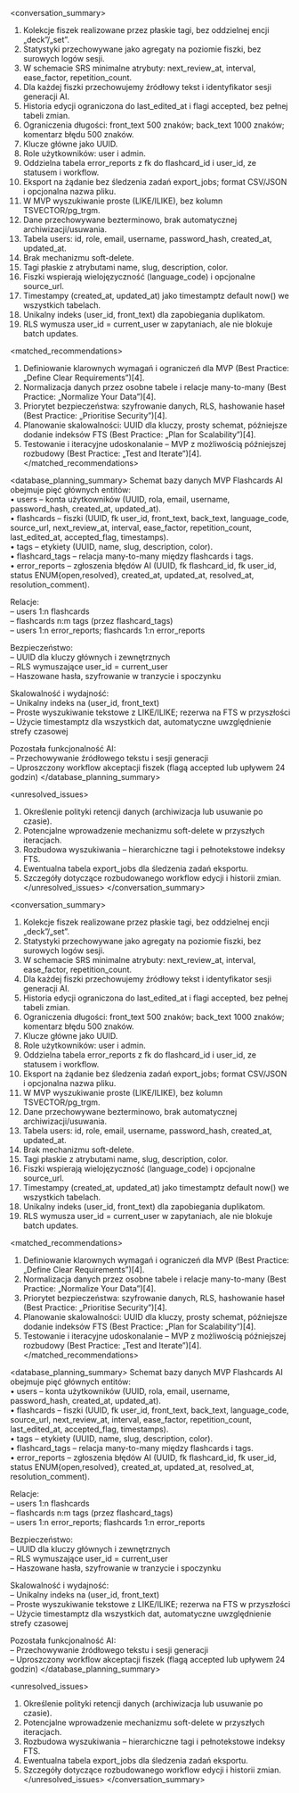 <conversation_summary>
<decisions>
1. Kolekcje fiszek realizowane przez płaskie tagi, bez oddzielnej encji „deck”/„set”.  
2. Statystyki przechowywane jako agregaty na poziomie fiszki, bez surowych logów sesji.  
3. W schemacie SRS minimalne atrybuty: next_review_at, interval, ease_factor, repetition_count.  
4. Dla każdej fiszki przechowujemy źródłowy tekst i identyfikator sesji generacji AI.  
5. Historia edycji ograniczona do last_edited_at i flagi accepted, bez pełnej tabeli zmian.  
6. Ograniczenia długości: front_text 500 znaków; back_text 1000 znaków; komentarz błędu 500 znaków.  
7. Klucze główne jako UUID.  
8. Role użytkowników: user i admin.  
9. Oddzielna tabela error_reports z fk do flashcard_id i user_id, ze statusem i workflow.  
10. Eksport na żądanie bez śledzenia zadań export_jobs; format CSV/JSON i opcjonalna nazwa pliku.  
11. W MVP wyszukiwanie proste (LIKE/ILIKE), bez kolumn TSVECTOR/pg_trgm.  
12. Dane przechowywane bezterminowo, brak automatycznej archiwizacji/usuwania.  
13. Tabela users: id, role, email, username, password_hash, created_at, updated_at.  
14. Brak mechanizmu soft-delete.  
15. Tagi płaskie z atrybutami name, slug, description, color.  
16. Fiszki wspierają wielojęzyczność (language_code) i opcjonalne source_url.  
17. Timestampy (created_at, updated_at) jako timestamptz default now() we wszystkich tabelach.  
18. Unikalny indeks (user_id, front_text) dla zapobiegania duplikatom.  
19. RLS wymusza user_id = current_user w zapytaniach, ale nie blokuje batch updates.
</decisions>

<matched_recommendations>
1. Definiowanie klarownych wymagań i ograniczeń dla MVP (Best Practice: „Define Clear Requirements”)[4].  
2. Normalizacja danych przez osobne tabele i relacje many-to-many (Best Practice: „Normalize Your Data”)[4].  
3. Priorytet bezpieczeństwa: szyfrowanie danych, RLS, hashowanie haseł (Best Practice: „Prioritise Security”)[4].  
4. Planowanie skalowalności: UUID dla kluczy, prosty schemat, późniejsze dodanie indeksów FTS (Best Practice: „Plan for Scalability”)[4].  
5. Testowanie i iteracyjne udoskonalanie – MVP z możliwością późniejszej rozbudowy (Best Practice: „Test and Iterate”)[4].
</matched_recommendations>

<database_planning_summary>
Schemat bazy danych MVP Flashcards AI obejmuje pięć głównych entitów:  
• users – konta użytkowników (UUID, rola, email, username, password_hash, created_at, updated_at).  
• flashcards – fiszki (UUID, fk user_id, front_text, back_text, language_code, source_url, next_review_at, interval, ease_factor, repetition_count, last_edited_at, accepted_flag, timestamps).  
• tags – etykiety (UUID, name, slug, description, color).  
• flashcard_tags – relacja many-to-many między flashcards i tags.  
• error_reports – zgłoszenia błędów AI (UUID, fk flashcard_id, fk user_id, status ENUM{open,resolved}, created_at, updated_at, resolved_at, resolution_comment).  

Relacje:  
– users 1:n flashcards  
– flashcards n:m tags (przez flashcard_tags)  
– users 1:n error_reports; flashcards 1:n error_reports  

Bezpieczeństwo:  
– UUID dla kluczy głównych i zewnętrznych  
– RLS wymuszające user_id = current_user  
– Haszowane hasła, szyfrowanie w tranzycie i spoczynku  

Skalowalność i wydajność:  
– Unikalny indeks na (user_id, front_text)  
– Proste wyszukiwanie tekstowe z LIKE/ILIKE; rezerwa na FTS w przyszłości  
– Użycie timestamptz dla wszystkich dat, automatyczne uwzględnienie strefy czasowej  

Pozostała funkcjonalność AI:  
– Przechowywanie źródłowego tekstu i sesji generacji  
– Uproszczony workflow akceptacji fiszek (flagą accepted lub upływem 24 godzin)
</database_planning_summary>

<unresolved_issues>
1. Określenie polityki retencji danych (archiwizacja lub usuwanie po czasie).  
2. Potencjalne wprowadzenie mechanizmu soft-delete w przyszłych iteracjach.  
3. Rozbudowa wyszukiwania – hierarchiczne tagi i pełnotekstowe indeksy FTS.  
4. Ewentualna tabela export_jobs dla śledzenia zadań eksportu.  
5. Szczegóły dotyczące rozbudowanego workflow edycji i historii zmian.
</unresolved_issues>
</conversation_summary>

<conversation_summary>
<decisions>
1. Kolekcje fiszek realizowane przez płaskie tagi, bez oddzielnej encji „deck”/„set”.  
2. Statystyki przechowywane jako agregaty na poziomie fiszki, bez surowych logów sesji.  
3. W schemacie SRS minimalne atrybuty: next_review_at, interval, ease_factor, repetition_count.  
4. Dla każdej fiszki przechowujemy źródłowy tekst i identyfikator sesji generacji AI.  
5. Historia edycji ograniczona do last_edited_at i flagi accepted, bez pełnej tabeli zmian.  
6. Ograniczenia długości: front_text 500 znaków; back_text 1000 znaków; komentarz błędu 500 znaków.  
7. Klucze główne jako UUID.  
8. Role użytkowników: user i admin.  
9. Oddzielna tabela error_reports z fk do flashcard_id i user_id, ze statusem i workflow.  
10. Eksport na żądanie bez śledzenia zadań export_jobs; format CSV/JSON i opcjonalna nazwa pliku.  
11. W MVP wyszukiwanie proste (LIKE/ILIKE), bez kolumn TSVECTOR/pg_trgm.  
12. Dane przechowywane bezterminowo, brak automatycznej archiwizacji/usuwania.  
13. Tabela users: id, role, email, username, password_hash, created_at, updated_at.  
14. Brak mechanizmu soft-delete.  
15. Tagi płaskie z atrybutami name, slug, description, color.  
16. Fiszki wspierają wielojęzyczność (language_code) i opcjonalne source_url.  
17. Timestampy (created_at, updated_at) jako timestamptz default now() we wszystkich tabelach.  
18. Unikalny indeks (user_id, front_text) dla zapobiegania duplikatom.  
19. RLS wymusza user_id = current_user w zapytaniach, ale nie blokuje batch updates.
</decisions>

<matched_recommendations>
1. Definiowanie klarownych wymagań i ograniczeń dla MVP (Best Practice: „Define Clear Requirements”)[4].  
2. Normalizacja danych przez osobne tabele i relacje many-to-many (Best Practice: „Normalize Your Data”)[4].  
3. Priorytet bezpieczeństwa: szyfrowanie danych, RLS, hashowanie haseł (Best Practice: „Prioritise Security”)[4].  
4. Planowanie skalowalności: UUID dla kluczy, prosty schemat, późniejsze dodanie indeksów FTS (Best Practice: „Plan for Scalability”)[4].  
5. Testowanie i iteracyjne udoskonalanie – MVP z możliwością późniejszej rozbudowy (Best Practice: „Test and Iterate”)[4].
</matched_recommendations>

<database_planning_summary>
Schemat bazy danych MVP Flashcards AI obejmuje pięć głównych entitów:  
• users – konta użytkowników (UUID, rola, email, username, password_hash, created_at, updated_at).  
• flashcards – fiszki (UUID, fk user_id, front_text, back_text, language_code, source_url, next_review_at, interval, ease_factor, repetition_count, last_edited_at, accepted_flag, timestamps).  
• tags – etykiety (UUID, name, slug, description, color).  
• flashcard_tags – relacja many-to-many między flashcards i tags.  
• error_reports – zgłoszenia błędów AI (UUID, fk flashcard_id, fk user_id, status ENUM{open,resolved}, created_at, updated_at, resolved_at, resolution_comment).  

Relacje:  
– users 1:n flashcards  
– flashcards n:m tags (przez flashcard_tags)  
– users 1:n error_reports; flashcards 1:n error_reports  

Bezpieczeństwo:  
– UUID dla kluczy głównych i zewnętrznych  
– RLS wymuszające user_id = current_user  
– Haszowane hasła, szyfrowanie w tranzycie i spoczynku  

Skalowalność i wydajność:  
– Unikalny indeks na (user_id, front_text)  
– Proste wyszukiwanie tekstowe z LIKE/ILIKE; rezerwa na FTS w przyszłości  
– Użycie timestamptz dla wszystkich dat, automatyczne uwzględnienie strefy czasowej  

Pozostała funkcjonalność AI:  
– Przechowywanie źródłowego tekstu i sesji generacji  
– Uproszczony workflow akceptacji fiszek (flagą accepted lub upływem 24 godzin)
</database_planning_summary>

<unresolved_issues>
1. Określenie polityki retencji danych (archiwizacja lub usuwanie po czasie).  
2. Potencjalne wprowadzenie mechanizmu soft-delete w przyszłych iteracjach.  
3. Rozbudowa wyszukiwania – hierarchiczne tagi i pełnotekstowe indeksy FTS.  
4. Ewentualna tabela export_jobs dla śledzenia zadań eksportu.  
5. Szczegóły dotyczące rozbudowanego workflow edycji i historii zmian.
</unresolved_issues>
</conversation_summary>
